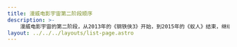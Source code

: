 ```yaml
---
title: 漫威电影宇宙第二阶段顺序
description: >-
    漫威电影宇宙的第二阶段，从2013年的《钢铁侠3》开始，到2015年的《蚁人》结束，继续拓展互联电影宇宙。
layout: ../../../layouts/list-page.astro
---
```

